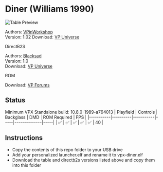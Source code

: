 # Diner (Williams 1990)

![Table Preview](https://vpuniverse.com/screenshots/monthly_2022_07/Diner-SS-Cab.png.9214b505a96887167fa5185d9ba6d136.png)

Authors: [VPinWorkshop](https://vpuniverse.com/profile/40692-vpinworkshop/)  
Version: 1.02
Download: [VP Universe](https://vpuniverse.com/files/file/10699-diner-williams-1990-vpw-mod/)

DirectB2S

Authors: [Blacksad](https://vpuniverse.com/profile/9127-blacksad/)  
Version: 1.0  
Download: [VP Universe](https://vpuniverse.com/files/file/4892-diner-williams-1990-2-3-screens-db2s/)

ROM

Download: [VP Forums](https://www.vpforums.org/index.php?app=downloads&showfile=948)

## Status 

Minimum VPX Standalone build: 10.8.0-1989-a764013
| Playfield | Controls | Backglass | DMD | ROM Required | FPS | 
|-----------|----------|-----------|-----|--------------|-----|
| :white_check_mark: | :white_check_mark: | :white_check_mark: | :white_check_mark: | :white_check_mark: | 40 |

## Instructions

- Copy the contents of this repo folder to your USB drive
- Add your personalized launcher.elf and rename it to vpx-diner.elf
- Download the table and directb2s versions listed above and copy them into this folder